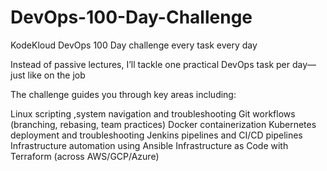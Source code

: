# DevOps-100-Day-Challenge
KodeKloud DevOps 100 Day challenge every task every day


Instead of passive lectures, I’ll tackle one practical DevOps task per day—just like on the job

The challenge guides you through key areas including:

Linux scripting ,system navigation and troubleshooting
Git workflows (branching, rebasing, team practices)
Docker containerization
Kubernetes deployment and troubleshooting
Jenkins pipelines and CI/CD pipelines
Infrastructure automation using Ansible
Infrastructure as Code with Terraform (across AWS/GCP/Azure)
